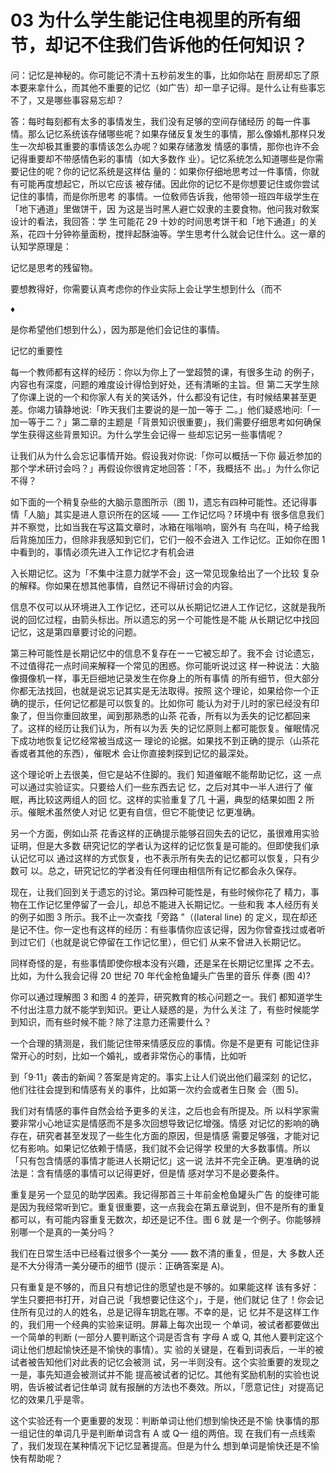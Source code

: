 # 03 为什么学生能记住电视里的所有细节，却记不住我们告诉他的任何知识？

问：记忆是神秘的。你可能记不清十五秒前发生的事，比如你站在 厨房却忘了原本要来拿什么，而其他不重要的记忆（如广告）却一皐子记得。是什么让有些事忘不了，又是哪些事容易忘却？

答：每时每刻都有太多的事情发生，我们没有足够的空间存储经历 的每一件事情。那么记忆系统该存储哪些呢？如果存储反复发生的事情，那么像婚札那样只发生一次却极其重要的事情该怎么办呢？如果存储激发 情感的事情，那你也许不会记得重要却不带感情色彩的事情（如大多数作 业）。记忆系统怎么知道哪些是你需要记住的呢？你的记忆系统是这样估 量的：如果你仔细地思考过一件事情，你就有可能再度想起它，所以它应该 被存储。因此你的记忆不是你想要记住或你尝试记住的事情，而是你所思考 的事情。一位敎师告诉我，他带领一班四年级学生在「地下通道」里做饼干，因 为这是当时黑人避亡奴隶的主要食物。他问我对敎案设计的看法，我回答：学 生可能花 29 十妙的时间思考饼干和「地下通道」的关系，花四十分钟祢量面粉，搅拌起酥油等。学生思考什么就会记住什么。这一章的认知学原理是：

记忆是思考的残留物。

要想教得好，你需要认真考虑你的作业实际上会让学生想到什么（而不

♦

是你希望他们想到什么），因为那是他们会记住的事情。

记忆的重要性

每一个教师都有这样的经历：你以为你上了一堂超赞的课，有很多生动 的例子，内容也有深度，问题的难度设计得恰到好处，还有清晰的主旨。但 第二天学生除了你课上说的一个和你家人有关的笑话外，什么都没有记住，有时候结果甚至更差。你竭力镇静地说:「昨天我们主要说的是一加一等于 二。」他们疑惑地问:「一加一等于二？」第二章的主题是「背景知识很重要」，我们需要仔细思考如何确保学生获得这些背景知识。为什么学生会记得一 些却忘记另一些事情呢？

让我们从为什么会忘记事情开始。假设我对你说:「你可以概括一下你 最近参加的那个学术研讨会吗？」再假设你很肯定地回答：「不，我概括不 出。」为什么你记不得？

如下面的一个稍复杂些的大脑示意图所示（图 1)，遗忘有四种可能性。还记得事情「人脑」其实是进人意识所在的区域 —— 工作记忆吗？环境中有 很多信息我们并不察觉，比如当我在写这篇文章时，冰箱在嗡嗡响，窗外有 鸟在叫，椅子给我后背施加压力，但除非我感知到它们，它们一般不会进入 工作记忆。正如你在图 1 中看到的，事情必须先进入工作记忆才有机会进

入长期记忆。这为「不集中注意力就学不会」这一常见现象给出了一个比较 复杂的解释。你如果在想其他事情，自然记不得研讨会的内容。

信息不仅可以从环境进入工作记忆，还可以从长期记忆进人工作记忆，这就是我所说的回忆过程，由箭头标出。所以遗忘的另ー个可能性是不能 从长期记忆中找回记忆，这是第四章要讨论的问题。

第三种可能性是长期记忆中的信息不复存在ーー它被忘却了。我不会 讨论遗忘，不过值得花一点时间来解释一个常见的困惑。你可能听说过这 样一种说法：大脑像摄像机一样，事无巨细地记录发生在你身上的所有事情 的所有细节，但大部分你都无法找回，也就是说忘记其实是无法取得。按照 这个理论，如果给你一个正确的提示，任何记忆都是可以恢复的。比如你可 能认为对于儿时的家已经没有印象了，但当你重回故里，闻到那熟悉的山茶 花香，所有以为丢失的记忆都回来了。这样的经历让我们认为，所有以为丢 失的记忆原则上都可能恢复。催眠情况下成功地恢复记忆经常被当成这一 理论的论据。如果找不到正确的提示（山茶花香或者其他的东西），催眠术 会让你直接刺探到记忆的最深处。

这个理论听上去很美，但它是站不住脚的。我们 知道催眠不能帮助记忆，这 一点可以通过实验证实。只要给人们一些东西去记 忆，之后对其中一半人进行了 催眠，再比较这两组人的回 忆。这样的实验重复了几 十遍，典型的结果如图 2 所 示。催眠术虽然使人对记 忆更有自信，但它不能使记 忆更准确。

另一个方面，例如山茶 花香这样的正确提示能够召回失去的记忆，虽很难用实验证明，但是大多数 研究记忆的学者认为这样的记忆恢复是可能的。但即使我们承认记忆可以 通过这样的方式恢复，也不表示所有失去的记忆都可以恢复，只有少数可 以。总之，研究记忆的学者没有任何理由相信所有记忆都会永久保存。

现在，让我们回到关于遗忘的讨论。第四种可能性是，有些时候你花了 精力，事物在工作记忆里停留了一会儿，却总不能进入长期记忆。一些和我 本人经历有关的例子如图 3 所示。我不止一次查找「旁路 "（(lateral line) 的 定义，现在却还是记不住。你一定也有这样的经历：有些事情你应该记得，因为你曾查找过或者听到过它们（也就是说它停留在工作记忆里），但它们 从来不曾进入长期记忆。

同样奇怪的是，有些事情即使你根本没有兴趣，还是呆在长期记忆里挥 之不去。比如，为什么我会记得 20 世纪 70 年代金枪鱼罐头广告里的音乐 伴奏 (图 4)?

你可以通过理解图 3 和图 4 的差异，研究教育的核心问题之一。我们 都知道学生不付出注意力就不能学到知识。更让人疑惑的是，为什么关注 了，有些时候能学到知识，而有些时候不能？除了注意力还需要什么？

一个合理的猜测是，我们能记住带来情感反应的事情。你是不是更有 可能记住非常开心的时刻，比如一个婚礼，或者非常伤心的事情，比如听

到「9·11」袭击的新闻？答案是肯定的。事实上让人们说出他们最深刻 的记忆，他们往往会提到和情感有关的事件，比如第一次约会或者生日聚 会（图 5)。

我们对有情感的事件自然会给予更多的关注，之后也会有所提及。所 以科学家需要非常小心地证实是情感而不是多次回想导致记忆增强。情感 对记忆的影响的确存在，研究者甚至发现了一些生化方面的原因，但是情感 需要足够强，才能对记忆有影响。如果记忆依赖于情感，我们就不会记得学 校里的大多数事情。所以「只有包含情感的事情才能进人长期记忆」这一说 法并不完全正确。更准确的说法是：含有情感的事情可以记得更好，但是情 感对学习不是必要条件。

重复是另一个显见的助学因素。我记得那首三十年前金枪鱼罐头广告 的旋律可能是因为我经常听到它。重复很重要，这一点我会在第五章说到，但不是所有的重复都可以，有可能内容重复无数次，却还是记不住。图 6 就 是一个例子。你能够辨别哪一个是真的一美分吗？

我们在日常生活中已经看过很多个一美分 —— 数不清的重复，但是，大 多数人还是不大分得清一美分硬币的细节 (提示：正确答案是 A)。

只有重复是不够的，而且只有想记住的愿望也是不够的。如果能这样 该有多好：学生只要把书打开，对自己说「我想要记住这个」，于是，他们就记 住了！你会记住所有见过的人的姓名，总是记得车钥匙在哪。不幸的是，记 忆并不是这样工作的，我们用一个经典的实验来证明。屏幕上每次出现一 个单词，被试者都要做出一个简单的判断 (一部分人要判断这个词是否含有 字母 A 或 Q, 其他人要判定这个词让他们想起愉快还是不愉快的事情）。实 验的关键是，在看到词表后，一半的被试者被告知他们对此表的记忆会被测 试，另一半则没有。这个实验重要的发现之一是，事先知道会被测试并不能 提高被试者的记忆。其他有奖励机制的实验也说明，告诉被试者记住单词 就有报酬的方法也不奏效。所以，「愿意记住」对提高记忆的效果几乎是零。

这个实验还有一个更重要的发现：判断单词让他们想到愉快还是不愉 快事情的那一组记住的单词几乎是判断单词含有 A 或 Q— 组的两倍。现 在我们有一点线索了，我们发现在某种情况下记忆显著提高。但是为什么 想到单词是愉快还是不愉快有帮助呢？

